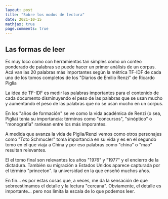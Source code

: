 ```yaml
---
layout: post
title: "Sobre los modos de lectura"
date: 2021-10-15
mathjax: true
page.comments: true
---
```



Las formas de leer
------------------

Es muy loco como con herramientas tan simples como un conteo ponderado de palabras se puede hacer un primer análisis de un corpus.
Acá van las 20 palabras más importantes según la métrica TF-IDF de cada uno de los tomos completos de los "Diarios de Emilio Renzi" de Ricardo Piglia

La idea de TF-IDF es medir las palabras importantes para el contenido de cada documento disminuyendo el peso de las palabras que se usan mucho y aumentando el peso de las palabras que no se usan mucho en un corpus.

En los "años de formación" se ve como la vida académica de Renzi (o sea, Piglia) tenía su importancia: términos como "concursos", "sinóptico" o "monografía" rankean entre los más imporantes.

A medida que avanza la vida de Piglia/Renzi vemos como otros personajes como "Toto Schmucler" toma importancia en su vida y es en el segundo tomo en el que viaja a China y por eso palabras como "china" o "mao" resultan relevantes.

El el tomo final son relevantes los años "1976" y "1977" y el encierro de la dictadura. También su migración a Estados Unidos aparece capturada por el término "princeton". la universidad en la que enseñó muchos años.

En fin... es por estas cosas que, a veces, me da la sensación de que sobreestimamos el detalle y la lectura "cercana". Obviamente, el detalle es importante... pero nos limita la escala de lo que podemos leer.
